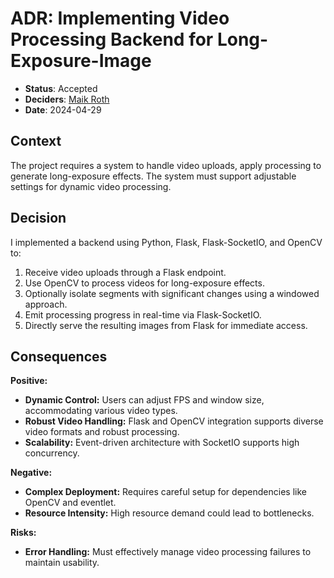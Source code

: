 # ADR: Implementing Video Processing Backend for Long-Exposure-Image

- **Status**: Accepted
- **Deciders**: [Maik Roth](https://github.com/MaikRoth)
- **Date**: 2024-04-29

## Context
The project requires a system to handle video uploads, apply processing to generate long-exposure effects. The system must support adjustable settings for dynamic video processing.

## Decision
I implemented a backend using Python, Flask, Flask-SocketIO, and OpenCV to:
1. Receive video uploads through a Flask endpoint.
2. Use OpenCV to process videos for long-exposure effects.
3. Optionally isolate segments with significant changes using a windowed approach.
4. Emit processing progress in real-time via Flask-SocketIO.
5. Directly serve the resulting images from Flask for immediate access.

## Consequences
**Positive:**
- **Dynamic Control:** Users can adjust FPS and window size, accommodating various video types.
- **Robust Video Handling:** Flask and OpenCV integration supports diverse video formats and robust processing.
- **Scalability:** Event-driven architecture with SocketIO supports high concurrency.

**Negative:**
- **Complex Deployment:** Requires careful setup for dependencies like OpenCV and eventlet.
- **Resource Intensity:** High resource demand could lead to bottlenecks.

**Risks:**
- **Error Handling:** Must effectively manage video processing failures to maintain usability.


